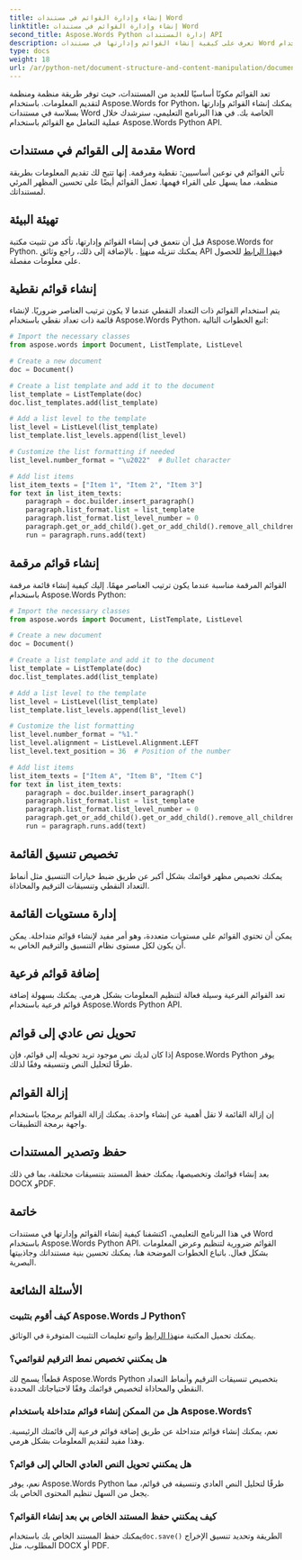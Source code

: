 ```yaml
---
title: إنشاء وإدارة القوائم في مستندات Word
linktitle: إنشاء وإدارة القوائم في مستندات Word
second_title: Aspose.Words Python إدارة المستندات API
description: تعرف على كيفية إنشاء القوائم وإدارتها في مستندات Word باستخدام Aspose.Words Python API. دليل خطوة بخطوة مع التعليمات البرمجية المصدر لتنسيق القائمة، والتخصيص، والتداخل، والمزيد.
type: docs
weight: 18
url: /ar/python-net/document-structure-and-content-manipulation/document-lists/
---
```


تعد القوائم مكونًا أساسيًا للعديد من المستندات، حيث توفر طريقة منظمة ومنظمة لتقديم المعلومات. باستخدام Aspose.Words for Python، يمكنك إنشاء القوائم وإدارتها بسلاسة في مستندات Word الخاصة بك. في هذا البرنامج التعليمي، سنرشدك خلال عملية التعامل مع القوائم باستخدام Aspose.Words Python API.

## مقدمة إلى القوائم في مستندات Word

تأتي القوائم في نوعين أساسيين: نقطية ومرقمة. إنها تتيح لك تقديم المعلومات بطريقة منظمة، مما يسهل على القراء فهمها. تعمل القوائم أيضًا على تحسين المظهر المرئي لمستنداتك.

## تهيئة البيئة

قبل أن نتعمق في إنشاء القوائم وإدارتها، تأكد من تثبيت مكتبة Aspose.Words for Python. يمكنك تنزيله من[هنا](https://releases.aspose.com/words/python/) . بالإضافة إلى ذلك، راجع وثائق API في[هذا الرابط](https://reference.aspose.com/words/python-net/) للحصول على معلومات مفصلة.

## إنشاء قوائم نقطية

يتم استخدام القوائم ذات التعداد النقطي عندما لا يكون ترتيب العناصر ضروريًا. لإنشاء قائمة ذات تعداد نقطي باستخدام Aspose.Words Python، اتبع الخطوات التالية:

```python
# Import the necessary classes
from aspose.words import Document, ListTemplate, ListLevel

# Create a new document
doc = Document()

# Create a list template and add it to the document
list_template = ListTemplate(doc)
doc.list_templates.add(list_template)

# Add a list level to the template
list_level = ListLevel(list_template)
list_template.list_levels.append(list_level)

# Customize the list formatting if needed
list_level.number_format = "\u2022"  # Bullet character

# Add list items
list_item_texts = ["Item 1", "Item 2", "Item 3"]
for text in list_item_texts:
    paragraph = doc.builder.insert_paragraph()
    paragraph.list_format.list = list_template
    paragraph.list_format.list_level_number = 0
    paragraph.get_or_add_child().get_or_add_child().remove_all_children()
    run = paragraph.runs.add(text)
```

## إنشاء قوائم مرقمة

القوائم المرقمة مناسبة عندما يكون ترتيب العناصر مهمًا. إليك كيفية إنشاء قائمة مرقمة باستخدام Aspose.Words Python:

```python
# Import the necessary classes
from aspose.words import Document, ListTemplate, ListLevel

# Create a new document
doc = Document()

# Create a list template and add it to the document
list_template = ListTemplate(doc)
doc.list_templates.add(list_template)

# Add a list level to the template
list_level = ListLevel(list_template)
list_template.list_levels.append(list_level)

# Customize the list formatting
list_level.number_format = "%1."
list_level.alignment = ListLevel.Alignment.LEFT
list_level.text_position = 36  # Position of the number

# Add list items
list_item_texts = ["Item A", "Item B", "Item C"]
for text in list_item_texts:
    paragraph = doc.builder.insert_paragraph()
    paragraph.list_format.list = list_template
    paragraph.list_format.list_level_number = 0
    paragraph.get_or_add_child().get_or_add_child().remove_all_children()
    run = paragraph.runs.add(text)
```

## تخصيص تنسيق القائمة

يمكنك تخصيص مظهر قوائمك بشكل أكبر عن طريق ضبط خيارات التنسيق مثل أنماط التعداد النقطي وتنسيقات الترقيم والمحاذاة.

## إدارة مستويات القائمة

يمكن أن تحتوي القوائم على مستويات متعددة، وهو أمر مفيد لإنشاء قوائم متداخلة. يمكن أن يكون لكل مستوى نظام التنسيق والترقيم الخاص به.

## إضافة قوائم فرعية

تعد القوائم الفرعية وسيلة فعالة لتنظيم المعلومات بشكل هرمي. يمكنك بسهولة إضافة قوائم فرعية باستخدام Aspose.Words Python API.

## تحويل نص عادي إلى قوائم

إذا كان لديك نص موجود تريد تحويله إلى قوائم، فإن Aspose.Words Python يوفر طرقًا لتحليل النص وتنسيقه وفقًا لذلك.

## إزالة القوائم

إن إزالة القائمة لا تقل أهمية عن إنشاء واحدة. يمكنك إزالة القوائم برمجيًا باستخدام واجهة برمجة التطبيقات.

## حفظ وتصدير المستندات

بعد إنشاء قوائمك وتخصيصها، يمكنك حفظ المستند بتنسيقات مختلفة، بما في ذلك DOCX وPDF.

## خاتمة

في هذا البرنامج التعليمي، اكتشفنا كيفية إنشاء القوائم وإدارتها في مستندات Word باستخدام Aspose.Words Python API. القوائم ضرورية لتنظيم وعرض المعلومات بشكل فعال. باتباع الخطوات الموضحة هنا، يمكنك تحسين بنية مستنداتك وجاذبيتها البصرية.

## الأسئلة الشائعة

### كيف أقوم بتثبيت Aspose.Words لـ Python؟
 يمكنك تحميل المكتبة من[هذا الرابط](https://releases.aspose.com/words/python/) واتبع تعليمات التثبيت المتوفرة في الوثائق.

### هل يمكنني تخصيص نمط الترقيم لقوائمي؟
قطعاً! يسمح لك Aspose.Words Python بتخصيص تنسيقات الترقيم وأنماط التعداد النقطي والمحاذاة لتخصيص قوائمك وفقًا لاحتياجاتك المحددة.

### هل من الممكن إنشاء قوائم متداخلة باستخدام Aspose.Words؟
نعم، يمكنك إنشاء قوائم متداخلة عن طريق إضافة قوائم فرعية إلى قائمتك الرئيسية. وهذا مفيد لتقديم المعلومات بشكل هرمي.

### هل يمكنني تحويل النص العادي الحالي إلى قوائم؟
نعم، يوفر Aspose.Words Python طرقًا لتحليل النص العادي وتنسيقه في قوائم، مما يجعل من السهل تنظيم المحتوى الخاص بك.

### كيف يمكنني حفظ المستند الخاص بي بعد إنشاء القوائم؟
 يمكنك حفظ المستند الخاص بك باستخدام`doc.save()` الطريقة وتحديد تنسيق الإخراج المطلوب، مثل DOCX أو PDF.